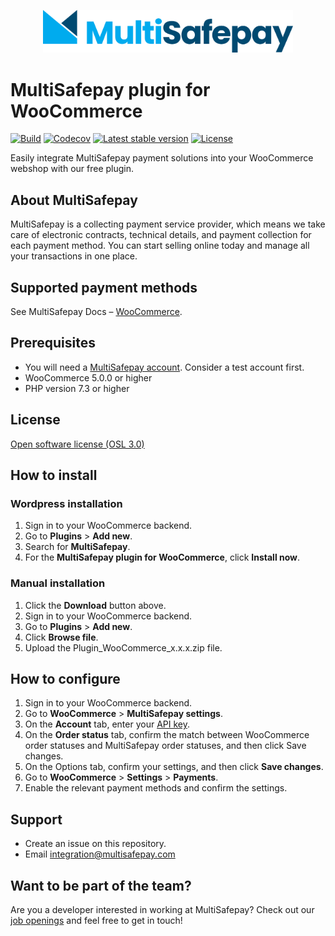 <p align="center">
  <img src="https://raw.githubusercontent.com/MultiSafepay/MultiSafepay-logos/master/MultiSafepay-logo-color.svg" width="400px" position="center">
</p>

# MultiSafepay plugin for WooCommerce
[![Build](https://img.shields.io/github/actions/workflow/status/multisafepay/woocommerce/release.yml?style=for-the-badge)](https://github.com/MultiSafepay/woocommerce/actions)
[![Codecov](https://img.shields.io/codecov/c/github/multisafepay/woocommerce?style=for-the-badge)](https://app.codecov.io/gh/MultiSafepay/woocommerce)
[![Latest stable version](https://img.shields.io/github/v/release/multisafepay/woocommerce?style=for-the-badge)](https://packagist.org/packages/multisafepay/magento2)
[![License](https://img.shields.io/github/license/multisafepay/woocommerce?style=for-the-badge)](https://github.com/MultiSafepay/woocommerce/blob/master/LICENSE.md)

Easily integrate MultiSafepay payment solutions into your WooCommerce webshop with our free plugin.

## About MultiSafepay

MultiSafepay is a collecting payment service provider, which means we take care of electronic contracts, technical details, and payment collection for each payment method. You can start selling online today and manage all your transactions in one place.

## Supported payment methods

See MultiSafepay Docs – [WooCommerce](https://docs.multisafepay.com/docs/woocommerce).

## Prerequisites

- You will need a [MultiSafepay account](https://testmerchant.multisafepay.com/signup). Consider a test account first.
- WooCommerce 5.0.0 or higher
- PHP version 7.3 or higher

## License
[Open software license (OSL 3.0)](https://github.com/MultiSafepay/woocommerce/blob/master/LICENSE.md)

## How to install

### Wordpress installation

1. Sign in to your WooCommerce backend.
2. Go to **Plugins** > **Add new**.
3. Search for **MultiSafepay**.
4. For the **MultiSafepay plugin for WooCommerce**, click **Install now**.

### Manual installation

1. Click the **Download** button above.
2. Sign in to your WooCommerce backend.
3. Go to **Plugins** > **Add new**.
4. Click **Browse file**.
5. Upload the Plugin_WooCommerce_x.x.x.zip file.

## How to configure

1. Sign in to your WooCommerce backend.
2. Go to **WooCommerce** > **MultiSafepay settings**.
3. On the **Account** tab, enter your [API key](https://docs.multisafepay.com/docs/sites#site-id-api-key-and-security-code).
4. On the **Order status** tab, confirm the match between WooCommerce order statuses and MultiSafepay order statuses, and then click Save changes.
5. On the Options tab, confirm your settings, and then click **Save changes**.
6. Go to **WooCommerce** > **Settings** > **Payments**.
7. Enable the relevant payment methods and confirm the settings.

## Support

- Create an issue on this repository.
- Email <a href="mailto:integration@multisafepay.com">integration@multisafepay.com</a>

## Want to be part of the team?

Are you a developer interested in working at MultiSafepay? Check out our [job openings](https://www.multisafepay.com/careers/#jobopenings) and feel free to get in touch!

